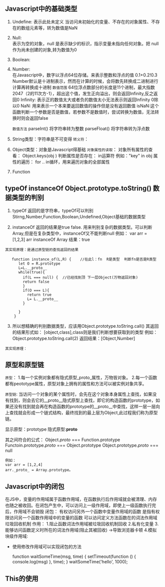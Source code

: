 ## Javascript中的基础类型
  1. Undefine: 
      表示此处未定义 当访问未初始化的变量、不存在的对象属性、不存在的数组元素等，转为数值是NaN
  2. Null:  
      表示为空的对象，null 是表示缺少的标识，指示变量未指向任何对象。把 null 作为尚未创建的对象,转为数值为0
  3. Boolean: 
  4. Number:  
      在Javascript中，数字以浮点64位存储。来表示整数和浮点的值 0.1+0.2!0.3  Number默认是十进制表示，然而在计算的时候，会将数先转换成二进制进行计算再转换成十进制
      `数值范围`
          64位浮点数部分的长度是11个进制，最大指数2047（2的11次方-1），超出这个值，发生正向溢出，则会返回Infinity,反之返回0
          Infinity: 表示正的数值太大或者负的数值太小无法表示则返回Infinity  0除以0
          NaN: 用来表示一个本来要返回数值的操作但是没有返回数值
          isNaN:这个函数判断一个参数是否是数值，若参数不是数值时，尝试转换为数值，无法转换时则会返回false

      `数值方法`
          parseInt() 将字符串转为整数
          parseFloat() 将字符串转为浮点数
  5. String类型：字符串是不可变得
      `转义符`： 
    
  6. Object类型：对象是Javascript得基础
        `对象属性的读取`：
          对象所有属性的查看： Object.keys(obj )
          判断属性是否存在： in运算符 例如："key" in obj
          属性的遍历： for ..  in循环，用来遍历对象的全部属性
  7. Function



## typeOf instanceOf  Object.prototype.toString() 数据类型的判别
  1. typeOf 返回的是字符串，typeOf可以判别 Stirng,Number,Function,Boolean,Undefined,Object基础的数据类型

  2. instanceOf 返回的结果是true false. 用来判别复杂的数据类型。可以判断Array,但是在复杂类型中，instanceOf又不能判断null
    例如： var arr = [1,2,3]
           arr instanceOf Array    结果：true

    其实现原理：是通过原型链的查找返回的结果

       function instance_of(L,R) {    //在此l：fn  R是类型  判断fn是否是R类型
          let O = R.prototype
          L=L.__proto__
          while(true){
            if(L === null) {  //已经找到顶 下一层Object(万物返回对象)
            return false
            }
            if(O === L){
              return true
              L= L.__proto__
            }
         
          }
        }



  3. 所以想精确的判别数据类型，应该用Object.prototype.toString.call()
      其返回的结果形式如： [object,class],class则是我们判断想要获取到的类型
        例如： Object.prototype.toString.call(2)   返回结果：[Object,Number]

    其实现原理：


  ## 原型和原型链
  `原型`： 1.每一个实例对象都有隐式原型_proto_属性，万物皆对象。
           2.每一个函数都有peototype属性，原型对象上拥有的属性和方法可以被实例对象共享。

  `原型链`:  当访问一个对象的某个属性时，会先在这个对象本身属性上查找，如果没有找到，则会去它的__proto__隐式原型上查找，即它的构造函数的prototype，如果还没有找到就会再在构造函数的prototype的__proto__中查找，这样一层一层向上查找就会形成一个链式结构，最终找到的最上层为Object,此过程我们称为原型链。

  显示原型：prototype  隐式原型:__proto__

  其之间符合的公式：
    Object._proto_  === Function.prototype
    Functoin.prototype._proto_ === Object.prototype
    Object.prototype._proto_ === null

    例如：
    var arr = [1,2,4]
    arr._proto_ = Array.prototype。



## Javascript中的闭包
在JS中，变量的作用域属于函数作用域，在函数执行后作用域就会被清理、内存也随之被收回。在闭包产生中，可以访问上一级作用域，即使上一级函数执行完后，作用域不会销毁
  闭包： 有权访问另外一个函数中变量作用域的函数
  是指有权限访问另一个函数作用域中的变量的函数 
  可以访问定义方法函数在的词法作用域
  垃圾回收机制
作用：   1.阻止函数词法作用域被垃圾回收机制回收
        2.私有化变量 
        3.能够访问函数定义时所在的词法作用域(阻止其被回收)  ->导致浏览器卡顿
        4.模拟块级作用域: 
- 使用修改作用域可以实现闭包的方法

    function waitSomeTime(msg, time) {
	setTimeout(function () {
		console.log(msg)
	}, time);
}
waitSomeTime('hello', 1000);






## This的使用
